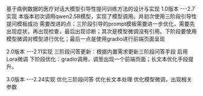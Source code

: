 基于病例数据的医疗对话大模型引导性提问训练方法的设计与实现
1.0版本 ---2.7实现
    本版本初次调用qwen2.5B模型，实现了模型调用。并初次使用三阶段引导性提问模板成功
    需要改进的点：三阶段引导的prompt模板需要进一步优化，需要先出现症状，再出现检查，最后出现诊断；其次是模型微调没有引用。下阶段要使用模型微调对模型进行优化；最后一点是使用gradio进行前端页面呈现

2.0版本 ---2.11实现
    三阶段问答更新：根据内置需求更新三阶段问答手段
    启用Lora微调
    下阶段优化：gradio调用，调至出现一个前端页面；长文本优化手段提升。


3.0版本 ---2.24实现
   优化三阶段问答
   优化长文本处理
   优化模型微调，出现相关参数